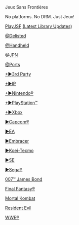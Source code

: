 Jeux Sans Frontières

No platforms. No DRM. Just Jeux!

[PlayJSF](https://1fichier.com/?jov9mhiddicctbxhk7v9)
  [(Latest Library Updates)](https://1fichier.com/dir/J3jFKT2d)

[@Delisted](https://1fichier.com/dir/gzfmBy24)

[@Handheld](https://1fichier.com/dir/K61YILR6)

[@JPN]()

[@Ports](https://1fichier.com/dir/9cd3SPsk)

[+►3rd Party](https://1fichier.com/dir/9h7Q8IKD)

[+►IP]()

[+►Nintendo®]()

[+►PlayStation™]()

[+►Xbox]()

[►Capcom®]()

[►EA](https://1fichier.com/dir/yOGogzVc)

[►Embracer]()

[►Koei-Tecmo]()

[►SE]()

[►Sega®]()

[007™ James Bond]()

[Final Fantasy®]()

[Mortal Kombat]()

[Resident Evil](https://1fichier.com/dir/XLM9YuV2)

[WWE®](https://1fichier.com/dir/4sapBe9B)
